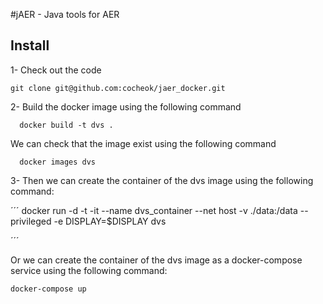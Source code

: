 #jAER - Java tools for AER

## Install

1- Check out the code

```
git clone git@github.com:cocheok/jaer_docker.git
```

2- Build the docker image using the following command

```
  docker build -t dvs .
```

   We can check that the image exist using the following command

```
  docker images dvs
```


3- Then we can create the container of the dvs image using the following command:

´´´
docker run -d -t -it --name dvs_container --net host -v ./data:/data --privileged -e DISPLAY=$DISPLAY dvs

´´´

Or we can create the container of the dvs image as a docker-compose service using the following command:

```
docker-compose up
```
